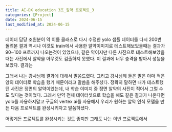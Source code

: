 ```yaml
---
title: AI-DX education 3조_알약 프로젝트_3
categories: [Project] 
date: 2024-06-15
last_modified_at: 2024-06-15
---
```

데이터 담당 조원분이 약 이름 클래스로 다시 수정한 yolo 샘플 데이터를 다시 200번 돌려본 결과 역시나 이것도  train에서 사용한 알약이미지로 테스트해보았을때는 결과가 90~100 프로까지 나오는것이 있었으나, 같은 약이지만 다른 사진으로 테스트해보았을때는 사진에서 알약을 아무것도 검출하지 못했다. 이 결과에 너무 충격을 받아서 성능을 보았다. 
결과는 

그래서 나는 강사님께 결과에 대해서 말씀드렸다. 그리고 강사님꼐 들은 말은 아마 적은양의 데이터로 학습을 했기 때문이라고 말씀을 해주셨다. 정확히 말하면 내가 테스트했던 사진은 정면의 알약이었는데, 내 학습 이미지 중 정면 알약의 사진이 적어서 그럴 수도 있다는 것이었다. 
그래서 만약 전체 데이터셋으로 학습을 해도 같은 결과가 나온다면 yolo를 사용하지말고 구글의 vertex ai를 사용해서 우리가 원하는 알약 인식 모델을 만든 다음 프로젝트를 완성시키자고 말씀하셨다. 

어떻게든 프로젝트를 완성시키는 것도 좋지만 그래도 나는 이번 프로젝트에서 

























---